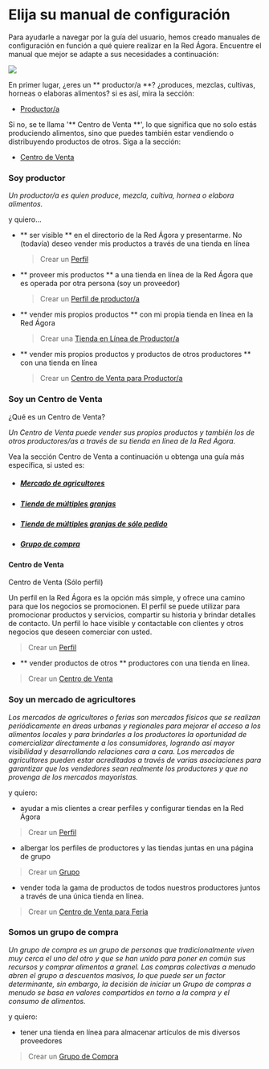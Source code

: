 # Elija su manual de configuración
Para ayudarle a navegar por la guía del usuario, hemos creado manuales de configuración en función a qué quiere realizar en la Red Ágora. Encuentre el manual que mejor se adapte a sus necesidades a continuación:

![](/assets/foodproducersandhubs.jpg)

En primer lugar, ¿eres un ** productor/a **? ¿produces, mezclas, cultivas, horneas o elaboras alimentos? si es así, mira la sección: 
* [Productor/a](#soy-productor)

Si no, se te llama '** Centro de Venta **', lo que significa que no solo estás produciendo alimentos, sino que puedes también estar vendiendo o distribuyendo productos de otros. Siga a la sección:
* [Centro de Venta](#soy-un-centro-de-venta)

### Soy productor
_Un productor/a es quien produce, mezcla, cultiva, hornea o elabora alimentos._

y quiero... 

* ** ser visible ** en el directorio de la Red Ágora y presentarme. No \(todavía\) deseo vender mis productos a través de una tienda en línea

  > Crear un [Perfil](/getting-started.md)
  
* ** proveer mis productos ** a una tienda en línea de la Red Ágora que es operada por otra persona (soy un proveedor)

  > Crear un [Perfil de productor/a](/getting-started.md)

* ** vender mis propios productos ** con mi propia tienda en línea en la Red Ágora

  > Crear una [Tienda en Línea de Productor/a](/producer-set-up-guide.md)

* ** vender mis propios productos y productos de otros productores ** con una tienda en línea

  > Crear un [Centro de Venta para Productor/a](/hubs-set-up-guide.md)
  
### Soy un Centro de Venta

¿Qué es un Centro de Venta?

_Un Centro de Venta puede vender sus propios productos y también los de otros productores/as a través de su tienda en línea de la Red Ágora._

Vea la sección Centro de Venta a continuación u obtenga una guía más específica, si usted es:

* ##### [Mercado de agricultores](#soy-un-mercado-de-agricultores)
* ##### [Tienda de múltiples granjas](#somos-un-grupo-de-compra)
* ##### [Tienda de múltiples granjas de sólo pedido](#somos-un-grupo-de-compra)
* ##### [Grupo de compra](#somos-un-grupo-de-compra)

#### Centro de Venta

Centro de Venta (Sólo perfil)

Un perfil en la Red Ágora es la opción más simple, y ofrece una camino para que los negocios se promocionen. El perfil se puede utilizar para promocionar productos y servicios, compartir su historia y brindar detalles de contacto. Un perfil lo hace visible y contactable con clientes y otros negocios que deseen comerciar con usted.

> Crear un [Perfil](/getting-started.md)

* ** vender productos de otros ** productores con una tienda en línea.

> Crear un [Centro de Venta](/hubs-set-up-guide.md)

### Soy un mercado de agricultores

_Los mercados de agricultores o ferias son mercados físicos que se realizan periódicamente en áreas urbanas y regionales para mejorar el acceso a los alimentos locales y para brindarles a los productores la oportunidad de comercializar directamente a los consumidores, logrando así mayor visibilidad y desarrollando relaciones cara a cara. Los mercados de agricultores pueden estar acreditados a través de varias asociaciones para garantizar que los vendedores sean realmente los productores y que no provenga de los mercados mayoristas._

y quiero:

* ayudar a mis clientes a crear perfiles y configurar tiendas en la Red Ágora

> Crear un [Perfil](/getting-started.md)

* albergar los perfiles de productores y las tiendas juntas en una página de grupo

> Crear un [Grupo](/farmers-market.md)

* vender toda la gama de productos de todos nuestros productores juntos a través de una única tienda en línea.

> Crear un [Centro de Venta para Feria](/farmers-market-shops.md)

### Somos un grupo de compra

_Un grupo de compra es un grupo de personas que tradicionalmente viven muy cerca el uno del otro y que se han unido para poner en común sus recursos y comprar alimentos a granel. Las compras colectivas a menudo abren el grupo a descuentos masivos, lo que puede ser un factor determinante, sin embargo, la decisión de iniciar un Grupo de compras a menudo se basa en valores compartidos en torno a la compra y el consumo de alimentos._

y quiero:

* tener una tienda en línea para almacenar artículos de mis diversos proveedores
> Crear un [Grupo de Compra](/buying-group.md)